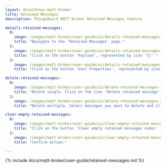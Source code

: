 ```yaml
---
layout: docwithnav-mqtt-broker
title: Retained Messages
description: ThingsBoard MQTT Broker Retained Messages feature

details-retained-messages:
  0:
    image: /images/mqtt-broker/user-guide/ui/details-retained-messages-1.png
    title: "Navigate to the 'Retained Messages' page."
  1:
    image: /images/mqtt-broker/user-guide/ui/details-retained-messages-2.png
    title: "Click on the button 'Payload', represented by icon '{}'."
  2:
    image: /images/mqtt-broker/user-guide/ui/details-retained-messages-3.png
    title: "Click on the button 'User Properties', represented by icon '[]'."

delete-retained-messages:
  0:
    image: /images/mqtt-broker/user-guide/ui/delete-retained-messages-1.png
    title: "Delete single. Click on the icon 'Delete retained message' and confirm action."
  1:
    image: /images/mqtt-broker/user-guide/ui/delete-retained-messages-2.png
    title: "Delete multiple. Select messages you want to delete and click on the 'Delete' icon in the top right corner."

clear-empty-retained-messages:
  0:
    image: /images/mqtt-broker/user-guide/ui/clear-empty-retained-messages-1.png
    title: "Click on the button 'Clear empty retained messages nodes' in the top right corner."
  1:
    image: /images/mqtt-broker/user-guide/ui/clear-empty-retained-messages-2.png
    title: "Confirm action."

---
```


{% include docs/mqtt-broker/user-guide/retained-messages.md %}
